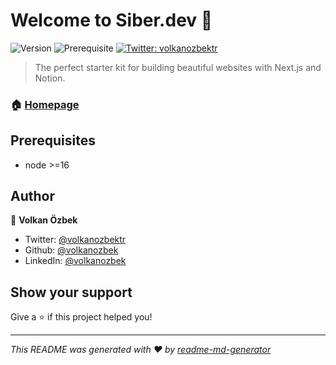 # Welcome to Siber.dev 👋
![Version](https://img.shields.io/badge/version-1.0.0-blue.svg?cacheSeconds=2592000)
![Prerequisite](https://img.shields.io/badge/node-%3E%3D16-blue.svg)
[![Twitter: volkanozbektr](https://img.shields.io/twitter/follow/volkanozbektr.svg?style=social)](https://twitter.com/volkanozbektr)

> The perfect starter kit for building beautiful websites with Next.js and Notion.

### 🏠 [Homepage](siber.dev)

## Prerequisites

- node >=16

## Author

👤 **Volkan Özbek**

* Twitter: [@volkanozbektr](https://twitter.com/volkanozbektr)
* Github: [@volkanozbek](https://github.com/volkanozbek)
* LinkedIn: [@volkanozbek](https://linkedin.com/in/volkanozbek)

## Show your support

Give a ⭐️ if this project helped you!


***
_This README was generated with ❤️ by [readme-md-generator](https://github.com/kefranabg/readme-md-generator)_
